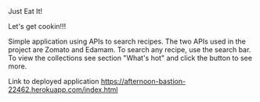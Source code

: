 Just Eat It!

Let's get cookin!!!

Simple application using APIs to search recipes. The two APIs used in the project are Zomato and Edamam.
To search any recipe, use the search bar. To view the collections see section "What's hot" and click the button to see more.

Link to deployed application https://afternoon-bastion-22462.herokuapp.com/index.html
 

